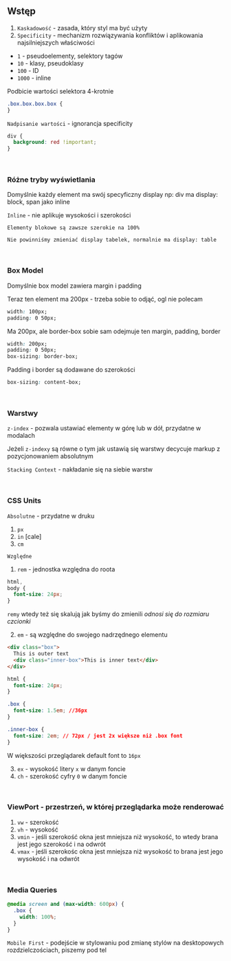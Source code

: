 ## Wstęp

1. `Kaskadowość` - zasada, który styl ma być użyty
2. `Specificity` - mechanizm rozwiązywania konfliktów i aplikowania najsilniejszych właściwości

- `1` - pseudoelementy, selektory tagów
- `10` - klasy, pseudoklasy
- `100` - ID
- `1000` - inline

Podbicie wartości selektora 4-krotnie

```css
.box.box.box.box {
}
```

`Nadpisanie wartości` - ignorancja specificity

```css
div {
  background: red !important;
}
```

<br>

### Różne tryby wyświetlania

Domyślnie każdy element ma swój specyficzny display np: div ma display: block, span jako inline

`Inline` - nie aplikuje wysokości i szerokości

`Elementy blokowe są zawsze szerokie na 100%`

`Nie powinniśmy zmieniać display tabelek, normalnie ma display: table`

<br>

### Box Model

Domyślnie box model zawiera margin i padding

Teraz ten element ma 200px - trzeba sobie to odjąć, ogl nie polecam

```css
width: 100px;
padding: 0 50px;
```

Ma 200px, ale border-box sobie sam odejmuje ten margin, padding, border

```css
width: 200px;
padding: 0 50px;
box-sizing: border-box;
```

Padding i border są dodawane do szerokości

```css
box-sizing: content-box;
```

<br>

### Warstwy

`z-index` - pozwala ustawiać elementy w górę lub w dół, przydatne w modalach

Jeżeli `z-indexy` są równe o tym jak ustawią się warstwy decycuje markup z pozycjonowaniem absolutnym

`Stacking Context` - nakładanie się na siebie warstw

<br>

### CSS Units

`Absolutne` - przydatne w druku

1. `px`
2. `in` [cale]
3. `cm`

`Względne`

1. `rem` - jednostka względna do roota

```css
html,
body {
  font-size: 24px;
}
```

`remy` wtedy też się skalują jak byśmy do zmienili _odnosi się do rozmiaru czcionki_

2. `em` - są względne do swojego nadrzędnego elementu

```html
<div class="box">
  This is outer text
  <div class="inner-box">This is inner text</div>
</div>
```

```css
html {
  font-size: 24px;
}

.box {
  font-size: 1.5em; //36px
}

.inner-box {
  font-size: 2em; // 72px / jest 2x większe niż .box font
}
```

W większości przeglądarek default font to `16px`

3. `ex` - wysokość litery `x` w danym foncie
4. `ch` - szerokość cyfry `0` w danym foncie

<br>

### ViewPort - przestrzeń, w której przeglądarka może renderować

1. `vw` - szerokość
2. `vh` - wysokość
3. `vmin` - jeśli szerokość okna jest mniejsza niż wysokość, to wtedy brana jest jego szerokość i na odwrót
4. `vmax` - jeśli szerokośc okna jest mniejsza niż wysokość to brana jest jego wysokość i na odwrót

<br>

### Media Queries

```css
@media screen and (max-width: 600px) {
  .box {
    width: 100%;
  }
}
```

`Mobile First` - podejście w stylowaniu pod zmianę stylów na desktopowych rozdzielczościach, piszemy pod tel
